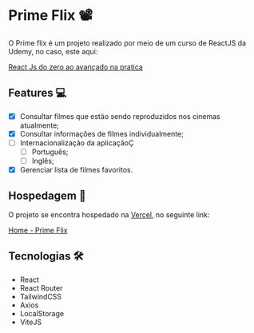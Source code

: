 # Prime Flix 📽️

O Prime flix é um projeto realizado por meio de um curso de ReactJS da Udemy, no caso, este aqui:

[React Js do zero ao avançado na pratica](https://www.udemy.com/course/curso-reactjs/)

## Features 💻

- [x] Consultar filmes que estão sendo reproduzidos nos cinemas atualmente;
- [x] Consultar informações de filmes individualmente;
- [ ] Internacionalização da aplicaçãoÇ
  - [ ] Português;
  - [ ] Inglês;
- [x] Gerenciar lista de filmes favoritos.

## Hospedagem 🏨

O projeto se encontra hospedado na [Vercel](https://vercel.com), no seguinte link:

[Home - Prime Flix](https://prime-flix-h3rmel.vercel.app/)

## Tecnologias 🛠️

- React
- React Router
- TailwindCSS
- Axios
- LocalStorage
- ViteJS
